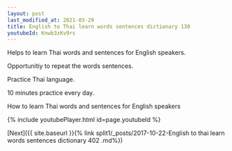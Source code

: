 ```yaml
---
layout: post
last_modified_at: 2021-03-29
title: English to Thai learn words sentences dictionary 130 
youtubeId: Knwb3zKv9rs
---
```

 
 
Helps to learn Thai words and sentences for English speakers.

Opportunitiy to repeat the words sentences. 

Practice Thai language. 
 
10 minutes practice every day. 
 
How to learn Thai words and sentences for English speakers 
 
{% include youtubePlayer.html id=page.youtubeId %}
 
 
[Next]({{ site.baseurl }}{% link  split1/_posts/2017-10-22-English to thai learn words sentences dictionary 402 .md%})
 
